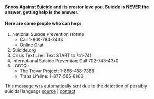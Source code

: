 #### Snoos Against Suicide and its creator love you. Suicide is **NEVER** the answer, getting help is the answer.

#### Here are some people who can help:
1. National Suicide Prevention Hotline 		
	* Call 1-800-784-2433 		
	* [Online Chat](http://www.suicidepreventionlifeline.org/GetHelp/LifelineChat.aspx)
2. Suicide.org
3. Crisis Text Line: Text START to 741-741
4. International Suicide Prevention: Call 702-743-4340
5. LGBTQ+ 		
	* The Trevor Project: 1-866-488-7386
	* Trans Lifeline: 1-877-565-8860

This message was automatically sent due to the detection of possibly suicidal language
[source](https://github.com/max-niederman/snoosagainstsuicide) | [contact](https://www.reddit.com/message/compose/?to=srcircle)
